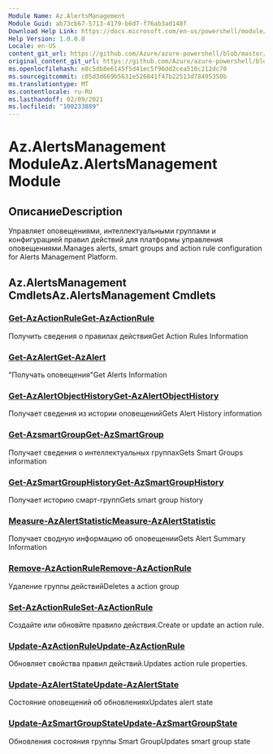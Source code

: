 ```yaml
---
Module Name: Az.AlertsManagement
Module Guid: ab73cb67-5713-4179-b6d7-f76ab3ad148f
Download Help Link: https://docs.microsoft.com/en-us/powershell/module/az.alertsmanagement
Help Version: 1.0.0.0
Locale: en-US
content_git_url: https://github.com/Azure/azure-powershell/blob/master/src/AlertsManagement/AlertsManagement/help/Az.AlertsManagement.md
original_content_git_url: https://github.com/Azure/azure-powershell/blob/master/src/AlertsManagement/AlertsManagement/help/Az.AlertsManagement.md
ms.openlocfilehash: e8c5db8e6145f5d41ec5f96dd2cea510c212dc70
ms.sourcegitcommit: c05d3d669b5631e526841f47b22513d78495350b
ms.translationtype: MT
ms.contentlocale: ru-RU
ms.lasthandoff: 02/09/2021
ms.locfileid: "100233889"
---
```

# <span data-ttu-id="f96f6-101">Az.AlertsManagement Module</span><span class="sxs-lookup"><span data-stu-id="f96f6-101">Az.AlertsManagement Module</span></span>
## <span data-ttu-id="f96f6-102">Описание</span><span class="sxs-lookup"><span data-stu-id="f96f6-102">Description</span></span>
<span data-ttu-id="f96f6-103">Управляет оповещениями, интеллектуальными группами и конфигурацией правил действий для платформы управления оповещениями.</span><span class="sxs-lookup"><span data-stu-id="f96f6-103">Manages alerts, smart groups and action rule configuration for Alerts Management Platform.</span></span>

## <span data-ttu-id="f96f6-104">Az.AlertsManagement Cmdlets</span><span class="sxs-lookup"><span data-stu-id="f96f6-104">Az.AlertsManagement Cmdlets</span></span>
### [<span data-ttu-id="f96f6-105">Get-AzActionRule</span><span class="sxs-lookup"><span data-stu-id="f96f6-105">Get-AzActionRule</span></span>](Get-AzActionRule.md)
<span data-ttu-id="f96f6-106">Получить сведения о правилах действия</span><span class="sxs-lookup"><span data-stu-id="f96f6-106">Get Action Rules Information</span></span>

### [<span data-ttu-id="f96f6-107">Get-AzAlert</span><span class="sxs-lookup"><span data-stu-id="f96f6-107">Get-AzAlert</span></span>](Get-AzAlert.md)
<span data-ttu-id="f96f6-108">"Получать оповещения"</span><span class="sxs-lookup"><span data-stu-id="f96f6-108">Get Alerts Information</span></span>

### [<span data-ttu-id="f96f6-109">Get-AzAlertObjectHistory</span><span class="sxs-lookup"><span data-stu-id="f96f6-109">Get-AzAlertObjectHistory</span></span>](Get-AzAlertObjectHistory.md)
<span data-ttu-id="f96f6-110">Получает сведения из истории оповещений</span><span class="sxs-lookup"><span data-stu-id="f96f6-110">Gets Alert History information</span></span>

### [<span data-ttu-id="f96f6-111">Get-AzsmartGroup</span><span class="sxs-lookup"><span data-stu-id="f96f6-111">Get-AzSmartGroup</span></span>](Get-AzSmartGroup.md)
<span data-ttu-id="f96f6-112">Получает сведения о интеллектуальных группах</span><span class="sxs-lookup"><span data-stu-id="f96f6-112">Gets Smart Groups information</span></span>

### [<span data-ttu-id="f96f6-113">Get-AzSmartGroupHistory</span><span class="sxs-lookup"><span data-stu-id="f96f6-113">Get-AzSmartGroupHistory</span></span>](Get-AzSmartGroupHistory.md)
<span data-ttu-id="f96f6-114">Получает историю смарт-групп</span><span class="sxs-lookup"><span data-stu-id="f96f6-114">Gets smart group history</span></span>

### [<span data-ttu-id="f96f6-115">Measure-AzAlertStatistic</span><span class="sxs-lookup"><span data-stu-id="f96f6-115">Measure-AzAlertStatistic</span></span>](Measure-AzAlertStatistic.md)
<span data-ttu-id="f96f6-116">Получает сводную информацию об оповещении</span><span class="sxs-lookup"><span data-stu-id="f96f6-116">Gets Alert Summary Information</span></span>

### [<span data-ttu-id="f96f6-117">Remove-AzActionRule</span><span class="sxs-lookup"><span data-stu-id="f96f6-117">Remove-AzActionRule</span></span>](Remove-AzActionRule.md)
<span data-ttu-id="f96f6-118">Удаление группы действий</span><span class="sxs-lookup"><span data-stu-id="f96f6-118">Deletes a action group</span></span>

### [<span data-ttu-id="f96f6-119">Set-AzActionRule</span><span class="sxs-lookup"><span data-stu-id="f96f6-119">Set-AzActionRule</span></span>](Set-AzActionRule.md)
<span data-ttu-id="f96f6-120">Создайте или обновйте правило действия.</span><span class="sxs-lookup"><span data-stu-id="f96f6-120">Create or update an action rule.</span></span>

### [<span data-ttu-id="f96f6-121">Update-AzActionRule</span><span class="sxs-lookup"><span data-stu-id="f96f6-121">Update-AzActionRule</span></span>](Update-AzActionRule.md)
<span data-ttu-id="f96f6-122">Обновляет свойства правил действий.</span><span class="sxs-lookup"><span data-stu-id="f96f6-122">Updates action rule properties.</span></span>

### [<span data-ttu-id="f96f6-123">Update-AzAlertState</span><span class="sxs-lookup"><span data-stu-id="f96f6-123">Update-AzAlertState</span></span>](Update-AzAlertState.md)
<span data-ttu-id="f96f6-124">Состояние оповещений об обновлениях</span><span class="sxs-lookup"><span data-stu-id="f96f6-124">Updates alert state</span></span>

### [<span data-ttu-id="f96f6-125">Update-AzSmartGroupState</span><span class="sxs-lookup"><span data-stu-id="f96f6-125">Update-AzSmartGroupState</span></span>](Update-AzSmartGroupState.md)
<span data-ttu-id="f96f6-126">Обновления состояния группы Smart Group</span><span class="sxs-lookup"><span data-stu-id="f96f6-126">Updates smart group state</span></span>

